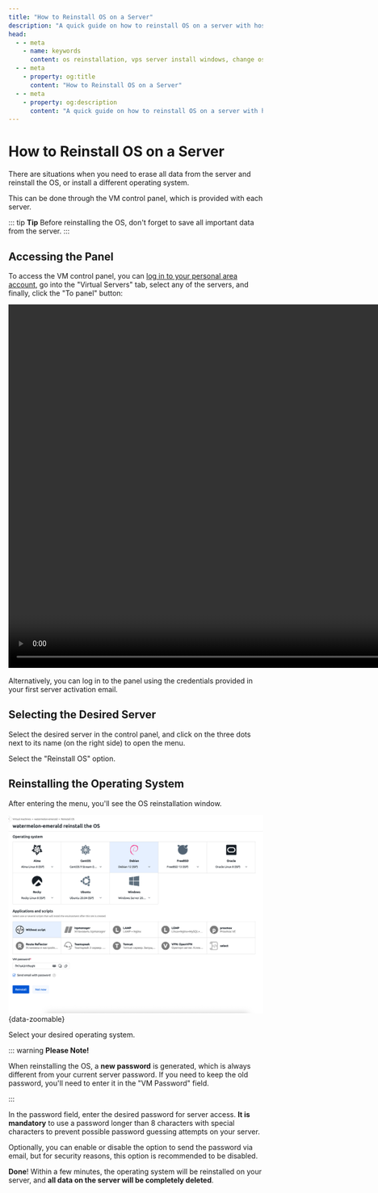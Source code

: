 ```yaml
---
title: "How to Reinstall OS on a Server"
description: "A quick guide on how to reinstall OS on a server with hosting provider Senko Digital using the VM control panel."
head:
  - - meta
    - name: keywords
      content: os reinstallation, vps server install windows, change os, senko digital reinstall os
  - - meta
    - property: og:title 
      content: "How to Reinstall OS on a Server"
  - - meta
    - property: og:description
      content: "A quick guide on how to reinstall OS on a server with hosting provider Senko Digital using the VM control panel."
---
```


# How to Reinstall OS on a Server

There are situations when you need to erase all data from the server and reinstall the OS, or install a different operating system.

This can be done through the VM control panel, which is provided with each server.

::: tip **Tip**
Before reinstalling the OS, don't forget to save all important data from the server.
:::

## Accessing the Panel

To access the VM control panel, you can [log in to your personal area account](https://my.senko.digital/billmgr), go into the "Virtual Servers" tab, select any of the servers, and finally, click the "To panel" button:

<video width="1440" autoplay controls loop muted>
  <source src="/videos/vps/go-to-vm-panel.mp4" type="video/mp4" />
</video>

Alternatively, you can log in to the panel using the credentials provided in your first server activation email.

## Selecting the Desired Server

Select the desired server in the control panel, and click on the three dots next to its name (on the right side) to open the menu.

Select the "Reinstall OS" option.

## Reinstalling the Operating System

After entering the menu, you'll see the OS reinstallation window.

![OS reinstallation wizard](/images/vps/reinstall-wizard.png){data-zoomable}

Select your desired operating system.

::: warning **Please Note!**

When reinstalling the OS, a __new password__ is generated, which is always different from your current server password. If you need to keep the old password, you'll need to enter it in the "VM Password" field.

:::

In the password field, enter the desired password for server access. **It is mandatory** to use a password longer than 8 characters with special characters to prevent possible password guessing attempts on your server.

Optionally, you can enable or disable the option to send the password via email, but for security reasons, this option is recommended to be disabled.

**Done**! Within a few minutes, the operating system will be reinstalled on your server, and **all data on the server will be completely deleted**.
